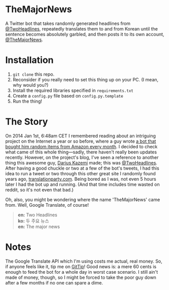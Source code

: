 TheMajorNews
============

A Twitter bot that takes randomly generated headlines from
[@TwoHeadlines](https://twitter.com/TwoHeadlines), repeatedly translates them
to and from Korean until the sentence becomes absolutely garbled, and then
posts it to its own account, [@TheMajorNews](https://twitter.com/TheMajorNews).

Installation
============

 1. `git clone` this repo.
 2. Reconsider if you really need to set this thing up on your PC.
    (I mean, why would you?)
 3. Install the required libraries specified in `requirements.txt`
 4. Create a `config.py` file based on `config.py.template`
 5. Run the thing!

The Story
=========

On 2014 Jan 1st, 6:48am CET I remembered reading about an intriguing project on
the Internet a year or so before, where a guy wrote [a bot that bought him
random items from Amazon every month](http://randomshopper.tumblr.com/). I
decided to check what came of this whole thing—sadly, there haven't really been
updates recently. However, on the project's blog, I've seen a reference to
another thing this awesome guy, [Darius Kazemi](http://tinysubversions.com/)
made; this was [@TwoHeadlines](https://twitter.com/TwoHeadlines). After having
a good chuckle or two at a few of the bot's tweets, I had this idea to run a
tweet or two through this other great site I randomly found years ago,
[translationparty.com](http://translationparty.com). Being bored as I was, not
even 5 hours later I had the bot up and running. (And that time includes time
wasted on reddit, so it's not even that bad.)

Oh, also, you might be wondering where the name 'TheMajorNews' came from. Well,
Google Translate, of course!

>**en:** Two Headlines  
>**ko:** 두 주요 뉴스  
>**en:** The major news

Notes
=====

The Google Translate API which I'm using costs me actual, real money. So, if
anyone feels like it, tip me on [GitTip](https://www.gittip.com/Underyx/)! Good
news is: a mere 60 cents is enough to feed the bot for a whole day in worst
case scenario. I still ain't made of money, though, so I might be forced to
take the poor guy down after a few months if no one can spare a dime.

